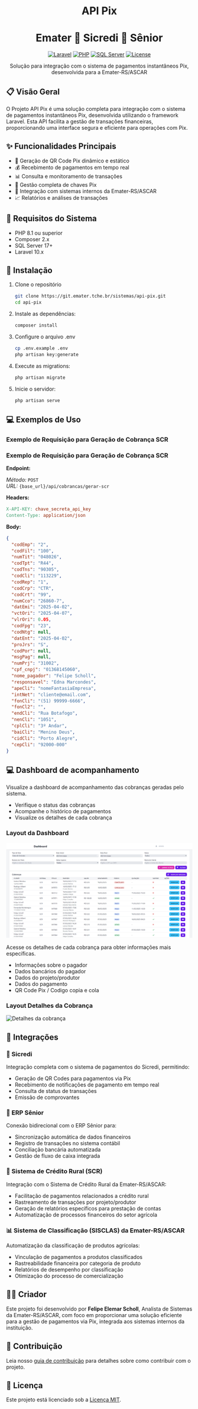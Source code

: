 <div align="center">

# API Pix 
# Emater 🔄 Sicredi 🔄 Sênior

[![Laravel](https://img.shields.io/badge/Laravel-10.x-FF2D20?style=for-the-badge&logo=laravel&logoColor=white)](https://laravel.com)
[![PHP](https://img.shields.io/badge/PHP-8.1+-777BB4?style=for-the-badge&logo=php&logoColor=white)](https://php.net)
[![SQL Server](https://img.shields.io/badge/SQL%20Server-2017-CC2927?style=for-the-badge&logo=microsoft-sql-server&logoColor=white)](https://www.microsoft.com/en-us/sql-server/sql-server-downloads)
[![License](https://img.shields.io/badge/Licença-MIT-green?style=for-the-badge)](LICENSE)

Solução para integração com o sistema de pagamentos instantâneos Pix, desenvolvida para a Emater-RS/ASCAR

</div>

## 📋 Visão Geral

O Projeto API Pix é uma solução completa para integração com o sistema de pagamentos instantâneos Pix, desenvolvida utilizando o framework Laravel. Esta API facilita a gestão de transações financeiras, proporcionando uma interface segura e eficiente para operações com Pix.

## ✨ Funcionalidades Principais

- 🔄 Geração de QR Code Pix dinâmico e estático
- 💰 Recebimento de pagamentos em tempo real
- 📊 Consulta e monitoramento de transações
- 🔑 Gestão completa de chaves Pix
- 📱 Integração com sistemas internos da Emater-RS/ASCAR
- 📈 Relatórios e análises de transações

## 🔧 Requisitos do Sistema

- PHP 8.1 ou superior
- Composer 2.x
- SQL Server 17+
- Laravel 10.x

## 🚀 Instalação

1. Clone o repositório
   ```bash
   git clone https://git.emater.tche.br/sistemas/api-pix.git
   cd api-pix
   ```

2. Instale as dependências:
   ```bash
   composer install
   ```

3. Configure o arquivo .env
   ```bash
   cp .env.example .env
   php artisan key:generate
   ```

4. Execute as migrations:
   ```bash
   php artisan migrate
   ```

5. Inicie o servidor:
   ```bash
   php artisan serve
   ```

## 💻 Exemplos de Uso



### Exemplo de Requisição para Geração de Cobrança SCR

### Exemplo de Requisição para Geração de Cobrança SCR

**Endpoint:**

*Método:* `POST`  
*URL:* `{base_url}/api/cobrancas/gerar-scr`


**Headers:**

```makefile
X-API-KEY: chave_secreta_api_key
Content-Type: application/json
```


**Body:**

```json
{
  "codEmp": "2",
  "codFil": "100",
  "numTit": "048026",
  "codTpt": "R44",
  "codTns": "90305",
  "codCli": "113229",
  "codRep": "1",
  "codCrp": "CTR",
  "codCrt": "99",
  "numCco": "26860-7",
  "datEmi": "2025-04-02",
  "vctOri": "2025-04-07",
  "vlrOri": 0.05,
  "codFpg": "23",
  "codNtg": null,
  "datEnt": "2025-04-02",
  "proJrs": "S",
  "codPor": null,
  "msgPag": null,
  "numPrj": "31002",
  "cpf_cnpj": "01368145060",
  "nome_pagador": "Felipe Scholl",
  "responsavel": "Edna Marcondes",
  "apeCli": "nomeFantasiaEmpresa",
  "intNet": "cliente@email.com",
  "fonCli": "(51) 99999-6666",
  "fonCl2": "",
  "endCli": "Rua Botafogo",
  "nenCli": "1051",
  "cplCli": "3º Andar",
  "baiCli": "Menino Deus",
  "cidCli": "Porto Alegre",
  "cepCli": "92000-000"
}
```	

## 💻 Dashboard de acompanhamento

Visualize a dashboard de acompanhamento das cobranças geradas pelo sistema.
- Verifique o status das cobranças
- Acompanhe o histórico de pagamentos
- Visualize os detalhes de cada cobrança

### Layout da Dashboard

![Dashboard](/docs/dashboard.png)


Acesse os detalhes de cada cobrança para obter informações mais específicas.
- Informações sobre o pagador
- Dados bancários do pagador
- Dados do projeto/produtor
- Dados do pagamento
- QR Code Pix / Codigo copia e cola

### Layout Detalhes da Cobrança

![Detalhes da cobrança](/docs/Detalhes_cobrança.png)

## 🔄 Integrações

### 🏦 Sicredi

Integração completa com o sistema de pagamentos do Sicredi, permitindo:
- Geração de QR Codes para pagamentos via Pix
- Recebimento de notificações de pagamento em tempo real
- Consulta de status de transações
- Emissão de comprovantes

### 💼 ERP Sênior

Conexão bidirecional com o ERP Sênior para:
- Sincronização automática de dados financeiros
- Registro de transações no sistema contábil
- Conciliação bancária automatizada
- Gestão de fluxo de caixa integrada

### 🌱 Sistema de Crédito Rural (SCR)

Integração com o Sistema de Crédito Rural da Emater-RS/ASCAR:
- Facilitação de pagamentos relacionados a crédito rural
- Rastreamento de transações por projeto/produtor
- Geração de relatórios específicos para prestação de contas
- Automatização de processos financeiros do setor agrícola

### 📊 Sistema de Classificação (SISCLAS) da Emater-RS/ASCAR

Automatização da classificação de produtos agrícolas:
- Vinculação de pagamentos a produtos classificados
- Rastreabilidade financeira por categoria de produto
- Relatórios de desempenho por classificação
- Otimização do processo de comercialização

## 👨‍💻 Criador

Este projeto foi desenvolvido por **Felipe Elemar Scholl**, Analista de Sistemas da Emater-RS/ASCAR, com foco em proporcionar uma solução eficiente para a gestão de pagamentos via Pix, integrada aos sistemas internos da instituição.

## 🤝 Contribuição

Leia nosso [guia de contribuição](CONTRIBUTING.md) para detalhes sobre como contribuir com o projeto.

## 📄 Licença

Este projeto está licenciado sob a [Licença MIT](LICENSE).
